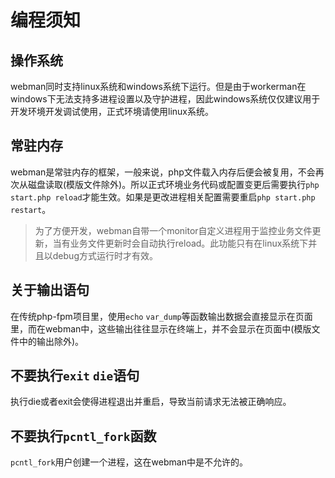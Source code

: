 # 编程须知

## 操作系统

webman同时支持linux系统和windows系统下运行。但是由于workerman在windows下无法支持多进程设置以及守护进程，因此windows系统仅仅建议用于开发环境开发调试使用，正式环境请使用linux系统。

## 常驻内存

webman是常驻内存的框架，一般来说，php文件载入内存后便会被复用，不会再次从磁盘读取(模版文件除外)。所以正式环境业务代码或配置变更后需要执行`php start.php reload`才能生效。如果是更改进程相关配置需要重启`php start.php restart`。

> 为了方便开发，webman自带一个monitor自定义进程用于监控业务文件更新，当有业务文件更新时会自动执行reload。此功能只有在linux系统下并且以debug方式运行时才有效。

## 关于输出语句

在传统php-fpm项目里，使用`echo` `var_dump`等函数输出数据会直接显示在页面里，而在webman中，这些输出往往显示在终端上，并不会显示在页面中(模版文件中的输出除外)。

## 不要执行`exit` `die`语句

执行die或者exit会使得进程退出并重启，导致当前请求无法被正确响应。

## 不要执行`pcntl_fork`函数

`pcntl_fork`用户创建一个进程，这在webman中是不允许的。